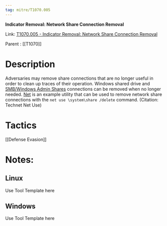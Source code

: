 ```yaml
---
tag: mitre/T1070.005
---
```


**Indicator Removal: Network Share Connection Removal**

Link: [T1070.005 - Indicator Removal: Network Share Connection Removal](https://attack.mitre.org/techniques/T1070/005)

Parent : [[T1070]]


# Description

Adversaries may remove share connections that are no longer useful in order to clean up traces of their operation. Windows shared drive and [SMB/Windows Admin Shares](https://attack.mitre.org/techniques/T1021/002) connections can be removed when no longer needed. [Net](https://attack.mitre.org/software/S0039) is an example utility that can be used to remove network share connections with the <code>net use \\system\share /delete</code> command. (Citation: Technet Net Use)

# Tactics


[[Defense Evasion]]


# Notes:

## Linux

Use Tool Template here

## Windows

Use Tool Template here